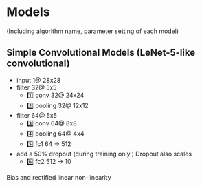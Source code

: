 # Models
(Including algorithm name, parameter setting of each model)

## Simple Convolutional Models (LeNet-5-like convolutional)

- input   	1@ 28x28
- filter  	32@ 5x5
  - :one: conv   	32@ 24x24
  - :two: pooling  32@ 12x12
- filter  	64@ 5x5
  - :three: conv   	64@ 8x8
  - :four: pooling  64@ 4x4
  - :five: fc1 		64  -> 512
- add a 50% dropout (during training only.) Dropout also scales
  - :six: fc2 		512 -> 10

Bias and rectified linear non-linearity
